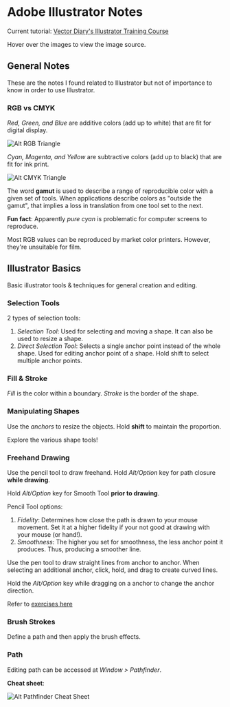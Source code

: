 # Adobe Illustrator Notes #
Current tutorial: [Vector Diary's Illustrator Training
Course](http://www.vectordiary.com/illustrator/illustrator-training-course/)

Hover over the images to view the image source.

## General Notes ##
These are the notes I found related to Illustrator but not of importance
to know in order to use Illustrator.

### RGB vs CMYK ###

*Red, Green, and Blue* are additive colors (add up to white) that are
fit for digital display.

![Alt RGB Triangle](https://github.com/dekom/scripts/raw/master/adobe_illustrator/images/RGB_triangle.gif
"RGB colors are additive - Source: Vector Diary")

*Cyan, Magenta, and Yellow* are subtractive colors (add up to black)
that are fit for ink print.

![Alt CMYK Triangle](https://github.com/dekom/scripts/raw/master/adobe_illustrator/images/CMY_triangle.gif
"CMYK colors are subtractive - Source: Vecotr Diary")

The word **gamut** is used to describe a range of reproducible color
with a given set of tools.  When applications describe colors as
"outside the gamut", that implies a loss in translation from one tool
set to the next.

**Fun fact**: Apparently *pure cyan* is problematic for computer screens to reproduce.

Most RGB values can be reproduced by market color printers.  However,
they're unsuitable for film.

## Illustrator Basics ##
Basic illustrator tools & techniques for general creation and editing.

### Selection Tools ###
2 types of selection tools:

1. *Selection Tool*: Used for selecting and moving a shape.  It can also
	 be used to resize a shape.
2. *Direct Selection Tool*: Selects a single anchor point instead of the
	 whole shape.  Used for editing anchor point of a shape. Hold shift to
select multiple anchor points.

### Fill & Stroke ###
*Fill* is the color within a boundary.  *Stroke* is the border of the
shape.

### Manipulating Shapes ###
Use the *anchors* to resize the objects.  Hold **shift** to maintain the
proportion.

Explore the various shape tools!

### Freehand Drawing ###
Use the pencil tool to draw freehand.  Hold *Alt/Option* key for path
closure **while drawing**.

Hold *Alt/Option* key for Smooth Tool **prior to drawing**.

Pencil Tool options:

1. *Fidelity*: Determines how close the path is drawn to your mouse
	 movement.  Set it at a higher fidelity if your not good at drawing
with your mouse (or hand!).
2. *Smoothness*: The higher you set for smoothness, the less anchor
	 point it produces.  Thus, producing a smoother line.

Use the pen tool to draw straight lines from anchor to anchor. When
selecting an additional anchor, click, hold, and drag to create curved
lines.

Hold the *Alt/Option* key while dragging on a anchor to change the
anchor direction.

Refer to [exercises
here](http://www.vectordiary.com/illustrator/drawing-with-pen-tool/)

### Brush Strokes ###
Define a path and then apply the brush effects.

### Path ###
Editing path can be accessed at *Window > Pathfinder*.

**Cheat sheet**:

![Alt Pathfinder Cheat Sheet](https://github.com/dekom/scripts/raw/master/adobe_illustrator/images/compound-cheat-sheet.gif "Compound pathfinder cheat sheet - Source: Vector Diary")

